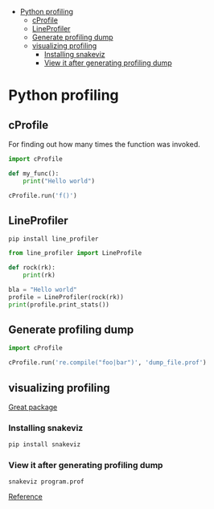 <!--ts-->
   * [Python profiling](#python-profiling)
      * [cProfile](#cprofile)
      * [LineProfiler](#lineprofiler)
      * [Generate profiling dump](#generate-profiling-dump)
      * [visualizing profiling](#visualizing-profiling)
         * [Installing snakeviz](#installing-snakeviz)
         * [View it after generating profiling dump](#view-it-after-generating-profiling-dump)

<!-- Added by: gil_diy, at: Mon 09 May 2022 19:58:11 IDT -->

<!--te-->


# Python profiling

## cProfile

For finding out how many times the function was invoked.

```python
import cProfile

def my_func():
	print("Hello world")

cProfile.run('f()')
```

## LineProfiler

```
pip install line_profiler
```

```python
from line_profiler import LineProfile

def rock(rk):
	print(rk)

bla = "Hello world"
profile = LineProfiler(rock(rk))
print(profile.print_stats())

```

## Generate profiling dump

```python
import cProfile

cProfile.run('re.compile("foo|bar")', 'dump_file.prof')
```

## visualizing profiling

[Great package](https://jiffyclub.github.io/snakeviz/)

### Installing snakeviz

```bash
pip install snakeviz
```
### View it after generating profiling dump

```
snakeviz program.prof
```

[Reference](https://www.youtube.com/watch?v=MgBgMyYROTE)